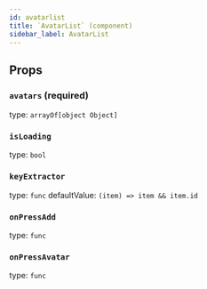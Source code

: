 ```yaml
---
id: avatarlist
title: `AvatarList` (component)
sidebar_label: AvatarList
---
```



Props
-----

### `avatars` (required)

type: `arrayOf[object Object]`


### `isLoading`

type: `bool`


### `keyExtractor`

type: `func`
defaultValue: `(item) => item && item.id`


### `onPressAdd`

type: `func`


### `onPressAvatar`

type: `func`

